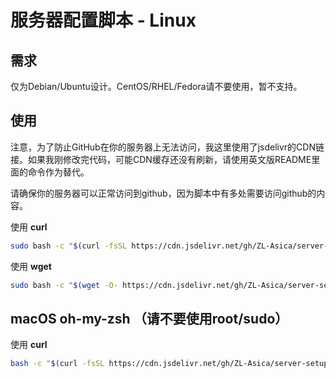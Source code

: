 # 服务器配置脚本 - Linux

## 需求

仅为Debian/Ubuntu设计。CentOS/RHEL/Fedora请不要使用，暂不支持。

## 使用

注意，为了防止GitHub在你的服务器上无法访问，我这里使用了jsdelivr的CDN链接。如果我刚修改完代码，可能CDN缓存还没有刷新，请使用英文版README里面的命令作为替代。

请确保你的服务器可以正常访问到github，因为脚本中有多处需要访问github的内容。

使用 **curl**

```bash
sudo bash -c "$(curl -fsSL https://cdn.jsdelivr.net/gh/ZL-Asica/server-setup-scripts@main/setup.sh)"
```

使用 **wget**

```bash
sudo bash -c "$(wget -O- https://cdn.jsdelivr.net/gh/ZL-Asica/server-setup-scripts@main/setup.sh)"
```

## macOS oh-my-zsh （请不要使用root/sudo）

使用 **curl**

```bash
bash -c "$(curl -fsSL https://cdn.jsdelivr.net/gh/ZL-Asica/server-setup-scripts@main/mac_oh-my-zsh.sh)"
```
